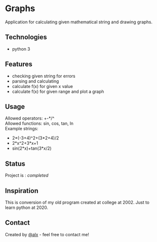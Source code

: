 # Graphs
Application for calculating given mathematical string and drawing graphs. 

## Technologies
* python 3

## Features
* checking given string for errors
* parsing and calculating
* calculate f(x) for given x value
* calculate f(x) for given range and plot a graph

## Usage
Allowed operators: +-*/^<br/>
Allowed functions: sin, cos, tan, ln<br/>
Example strings:
* 2*(-3+4)^2+(3*2+4)/2
* 2\*x^2+3\*x+1
* sin(2\*x)+tan(3\*x/2)

## Status
Project is : _completed_

## Inspiration
This is conversion of my old program created at college at 2002. 
Just to learn python at 2020.

## Contact
Created by [@alx](mailto:alx_nc@tlen.pl) - feel free to contact me!

